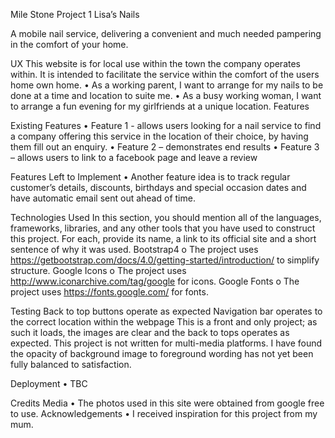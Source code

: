   

Mile Stone Project 1 Lisa’s Nails

A mobile nail service, delivering a convenient and much needed pampering in the comfort of your home. 

UX
This website is for local use within the town the company operates within. It is intended to facilitate the service within the comfort of the users home own home. 
•	As a working parent, I want to arrange for my nails to be done at a time and location to suite me.
•	As a busy working woman, I want to arrange a fun evening for my girlfriends at a unique location.
Features

Existing Features
•	Feature 1 - allows users looking for a nail service to find a company offering this service in the location of their choice, by having them fill out an enquiry. 
•	Feature 2 – demonstrates end results
•	Feature 3 – allows users to link to a facebook page and leave a review

Features Left to Implement
•	Another feature idea is to track regular customer’s details, discounts, birthdays and special occasion dates and have automatic email sent out ahead of time.

Technologies Used
In this section, you should mention all of the languages, frameworks, libraries, and any other tools that you have used to construct this project. For each, provide its name, a link to its official site and a short sentence of why it was used.
Bootstrap4
o	The project uses https://getbootstrap.com/docs/4.0/getting-started/introduction/ to simplify structure.
Google Icons
o	The project uses http://www.iconarchive.com/tag/google for icons. 
Google Fonts
o	The project uses https://fonts.google.com/ for fonts. 

Testing
Back to top buttons operate as expected
Navigation bar operates to the correct location within the webpage
This is a front and only project; as such it loads, the images are clear and the back to tops operates as expected. 
This project is not written for multi-media platforms.
I have found the opacity of background image to foreground wording has not yet been fully balanced to satisfaction. 

Deployment
•	TBC

Credits
Media
•	The photos used in this site were obtained from google free to use.
Acknowledgements
•	I received inspiration for this project from my mum.

